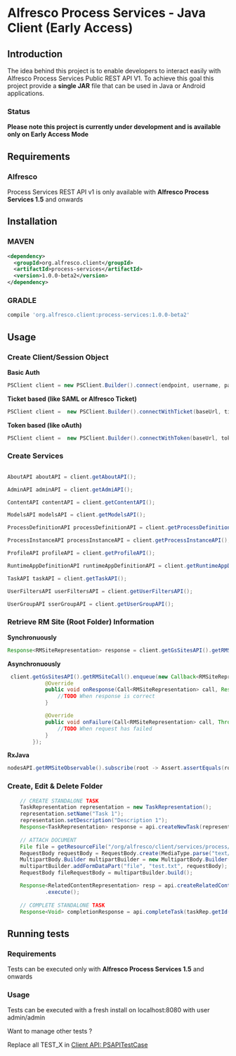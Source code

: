 # Alfresco Process Services - Java Client (Early Access)

## Introduction
The idea behind this project is to enable developers to interact easily with Alfresco Process Services Public REST API V1.
To achieve this goal this project provide a **single JAR** file that can be used in Java or Android applications.

### Status
**Please note this project is currently under development and is available only on Early Access Mode**

## Requirements

### Alfresco
Process Services REST API v1 is only available with **Alfresco Process Services 1.5** and onwards

## Installation

### MAVEN

```xml
<dependency>
  <groupId>org.alfresco.client</groupId>
  <artifactId>process-services</artifactId>
  <version>1.0.0-beta2</version>
</dependency>
```

### GRADLE
```gradle
compile 'org.alfresco.client:process-services:1.0.0-beta2'
```

## Usage

### Create Client/Session Object

**Basic Auth**
```java
PSClient client = new PSClient.Builder().connect(endpoint, username, password).build();
```

**Ticket based (like SAML or Alfresco Ticket)**
```java
PSClient client =  new PSClient.Builder().connectWithTicket(baseUrl, ticketValue).build();
```

**Token based (like oAuth)**
```java
PSClient client =  new PSClient.Builder().connectWithToken(baseUrl, tokenValue).build();
```


### Create Services
```java

AboutAPI aboutAPI = client.getAboutAPI();

AdminAPI adminAPI = client.getAdmiAPI();

ContentAPI contentAPI = client.getContentAPI();

ModelsAPI modelsAPI = client.getModelsAPI();

ProcessDefinitionAPI processDefinitionAPI = client.getProcessDefinitionAPI();

ProcessInstanceAPI processInstanceAPI = client.getProcessInstanceAPI();

ProfileAPI profileAPI = client.getProfileAPI();

RuntimeAppDefinitionAPI runtimeAppDefinitionAPI = client.getRuntimeAppDefinitionAPI();

TaskAPI taskAPI = client.getTaskAPI();

UserFiltersAPI userFiltersAPI = client.getUserFiltersAPI();

UserGroupAPI sserGroupAPI = client.getUserGroupAPI();

```

### Retrieve RM Site (Root Folder) Information

**Synchronuously**
```java
Response<RMSiteRepresentation> response = client.getGsSitesAPI().getRMSiteCall().execute();
```

**Asynchronuously**
```java
 client.getGsSitesAPI().getRMSiteCall().enqueue(new Callback<RMSiteRepresentation>() {
            @Override
            public void onResponse(Call<RMSiteRepresentation> call, Response<RMSiteRepresentation> response)
                //TODO When response is correct
            }

            @Override
            public void onFailure(Call<RMSiteRepresentation> call, Throwable t)
                //TODO When request has failed
            }
        });
```

**RxJava**
```java
nodesAPI.getRMSiteObservable().subscribe(root -> Assert.assertEquals(root.getName(), "RM Site"));
```

### Create, Edit & Delete Folder
```java
    // CREATE STANDALONE TASK
    TaskRepresentation representation = new TaskRepresentation();
    representation.setName("Task 1");
    representation.setDescription("Description 1");
    Response<TaskRepresentation> response = api.createNewTask(representation).execute();
    
    // ATTACH DOCUMENT
    File file = getResourceFile("/org/alfresco/client/services/process/tests/test.txt");
    RequestBody requestBody = RequestBody.create(MediaType.parse("text/plain"), file);
    MultipartBody.Builder multipartBuilder = new MultipartBody.Builder();
    multipartBuilder.addFormDataPart("file", "test.txt", requestBody);
    RequestBody fileRequestBody = multipartBuilder.build();

    Response<RelatedContentRepresentation> resp = api.createRelatedContentOnTask(taskRep.getId(), fileRequestBody)
            .execute();
            
    // COMPLETE STANDALONE TASK
    Response<Void> completionResponse = api.completeTask(taskRep.getId()).execute();         

```

## Running tests

### Requirements

Tests can be executed only with **Alfresco Process Services 1.5** and onwards

### Usage 

Tests can be executed with a fresh install on localhost:8080 with user admin/admin

Want to manage other tests ?

Replace all TEST_X in [Client API: PSAPITestCase](src/test/java/org/alfresco/client/services/PSAPITestCase.java)
